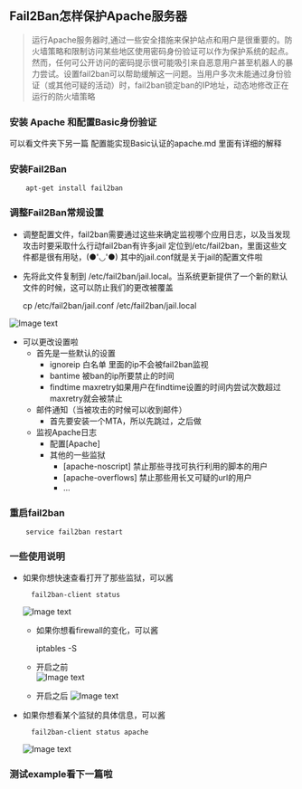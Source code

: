 ## Fail2Ban怎样保护Apache服务器

> 运行Apache服务器时,通过一些安全措施来保护站点和用户是很重要的。防火墙策略和限制访问某些地区使用密码身份验证可以作为保护系统的起点。然而，任何可公开访问的密码提示很可能吸引来自恶意用户甚至机器人的暴力尝试。设置fail2ban可以帮助缓解这一问题。当用户多次未能通过身份验证（或其他可疑的活动）时，fail2ban锁定ban的IP地址，动态地修改正在运行的防火墙策略


### 安装 Apache 和配置Basic身份验证
可以看文件夹下另一篇 配置能实现Basic认证的apache.md 里面有详细的解释

### 安装Fail2Ban
		apt-get install fail2ban

### 调整Fail2Ban常规设置

* 调整配置文件，fail2ban需要通过这些来确定监视哪个应用日志，以及当发现攻击时要采取什么行动fail2ban有许多jail 定位到/etc/fail2ban，里面这些文件都是很有用哒，(●'◡'●) 其中的jail.conf就是关于jail的配置文件啦

* 先将此文件复制到 /etc/fail2ban/jail.local。当系统更新提供了一个新的默认文件的时候，这可以防止我们的更改被覆盖
	
	cp /etc/fail2ban/jail.conf /etc/fail2ban/jail.local
  
![Image text](https://github.com/Zhaojytt/ns/blob/master/2016-2/zjy/img_folder/6.png)


* 可以更改设置啦
	* 首先是一些默认的设置
		* ignoreip 白名单 里面的ip不会被fail2ban监视
		* bantime  被ban的ip所要禁止的时间
		* findtime maxretry如果用户在findtime设置的时间内尝试次数超过 maxretry就会被禁止 
	* 邮件通知（当被攻击的时候可以收到邮件）
		* 首先要安装一个MTA，所以先跳过，之后做
	* 监视Apache日志
		* 配置[Apache] 
		* 其他的一些监狱
			* [apache-noscript] 禁止那些寻找可执行利用的脚本的用户
			* [apache-overflows] 禁止那些用长又可疑的url的用户
			* ...
### 重启fail2ban
		service fail2ban restart

### 一些使用说明
* 如果你想快速查看打开了那些监狱，可以酱
		
		fail2ban-client status
    
    ![Image text](https://github.com/Zhaojytt/ns/blob/master/2016-2/zjy/img_folder/7.png)
    
    * 如果你想看firewall的变化，可以酱

		iptables -S
		
	* 开启之前		
    ![Image text](https://github.com/Zhaojytt/ns/blob/master/2016-2/zjy/img_folder/10.png)
 	* 开启之后
    ![Image text](https://github.com/Zhaojytt/ns/blob/master/2016-2/zjy/img_folder/8.png)
* 如果你想看某个监狱的具体信息，可以酱

		fail2ban-client status apache
    ![Image text](https://github.com/Zhaojytt/ns/blob/master/2016-2/zjy/img_folder/9.png)

### 测试example看下一篇啦

